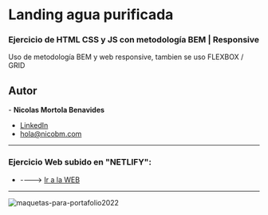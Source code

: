 # Landing agua purificada
<h3> Ejercicio de HTML CSS y JS con metodología BEM | Responsive</h3> 

<p>Uso de metodología BEM y web responsive, tambien se uso FLEXBOX / GRID</p>

<h2>Autor</h2>
- <strong>Nicolas Mortola Benavides</strong><br>

* [LinkedIn](https://www.linkedin.com/in/nicolas-benavides-02204b148/)
* hola@nicobm.com

<hr>
 
 <h3>Ejercicio Web subido en "NETLIFY": </h3>
 
 * ----> [Ir a la WEB](https://elegant-nougat-db76ab.netlify.app) 

<hr> 
 
![maquetas-para-portafolio2022](https://user-images.githubusercontent.com/114837201/193473457-f68140a7-7a14-4a4c-aa1d-df085f3dc02a.png)




